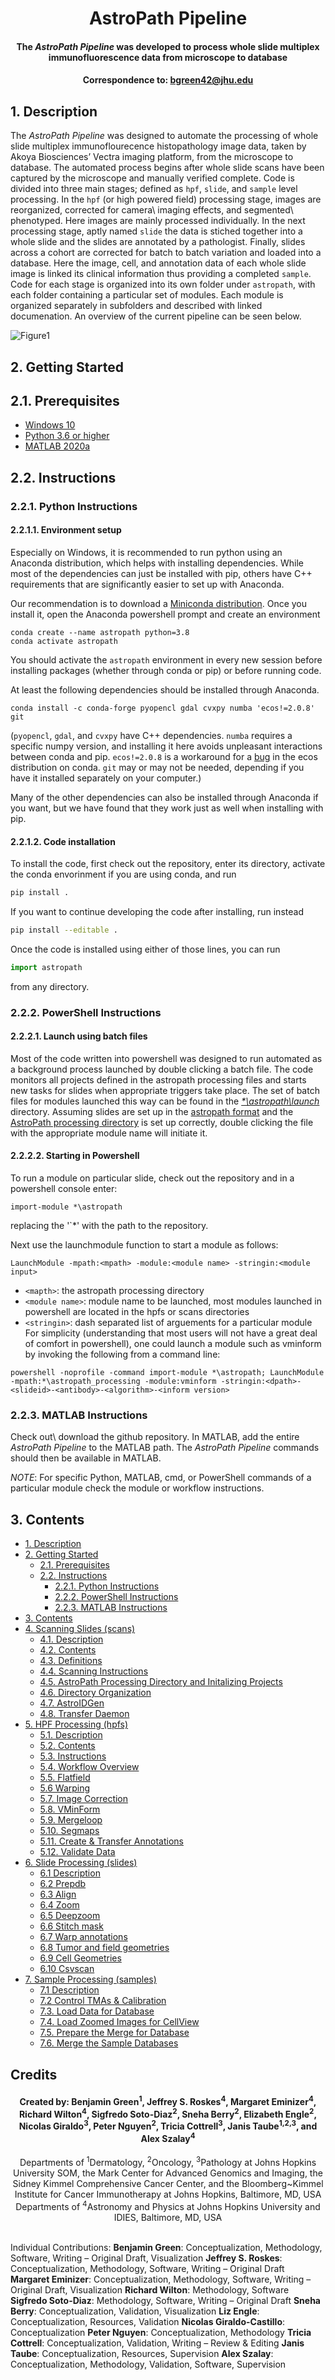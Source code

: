 # <div align="center"> AstroPath Pipeline </div>
#### <div align="center"> The *AstroPath Pipeline* was developed to process whole slide multiplex immunofluorescence data from microscope to database </div>
#### <div align="center">Correspondence to: bgreen42@jhu.edu</div>

## 1. Description
The *AstroPath Pipeline* was designed to automate the processing of whole slide multiplex immunoflourecence histopathology image data, taken by Akoya Biosciences’ Vectra imaging platform, from the microscope to database. The automated process begins after whole slide scans have been captured by the microscope and manually verified complete. Code is divided into three main stages; defined as ```hpf```, ```slide```, and ```sample``` level processing. In the ```hpf``` (or high powered field) processing stage, images are reorganized, corrected for camera\ imaging effects, and segmented\ phenotyped. Here images are mainly processed individually. In the next processing stage, aptly named ```slide``` the data is stiched together into a whole slide and the slides are annotated by a pathologist. Finally, slides across a cohort are corrected for batch to batch variation and loaded into a database. Here the image, cell, and annotation data of each whole slide image is linked its clinical information thus providing a completed ```sample```. Code for each stage is organized into its own folder under ```astropath```, with each folder containing a particular set of modules. Each module is organized separately in subfolders and described with linked documenation. An overview of the current pipeline can be seen below.

![Figure1](documents/PipelineOverview.PNG)

## 2. Getting Started
## 2.1. Prerequisites
- [Windows 10](https://www.microsoft.com/en-us/software-download/windows10)
- [Python 3.6 or higher](https://www.python.org/)
- [MATLAB 2020a](https://www.mathworks.com/products/matlab.html)

## 2.2. Instructions
### 2.2.1. Python Instructions
#### 2.2.1.1. Environment setup
Especially on Windows, it is recommended to run python using an Anaconda distribution, which helps
with installing dependencies.  While most of the dependencies can just be
installed with pip, others have C++ requirements that are significantly easier
to set up with Anaconda.

Our recommendation is to download a [Miniconda distribution](https://docs.conda.io/en/latest/miniconda.html).
Once you install it, open the Anaconda powershell prompt and create an environment
```pwsh
conda create --name astropath python=3.8
conda activate astropath
```
You should activate the `astropath` environment in every new session before
installing packages (whether through conda or pip) or before running code.

At least the following dependencies should be installed through Anaconda.
```pwsh
conda install -c conda-forge pyopencl gdal cvxpy numba 'ecos!=2.0.8' git
```
(`pyopencl`, `gdal`, and `cvxpy` have C++ dependencies.
`numba` requires a specific numpy version, and installing it here
avoids unpleasant interactions between conda and pip.
`ecos!=2.0.8` is a workaround for a [bug](https://github.com/embotech/ecos/issues/201)
in the ecos distribution on conda.
`git` may or may not be needed, depending if you
have it installed separately on your computer.)

Many of the other dependencies can also be installed through Anaconda if you want,
but we have found that they work just as well when installing with pip.

#### 2.2.1.2. Code installation
To install the code, first check out the repository, enter its directory,
activate the conda envorinment if you are using conda, and run
```bash
pip install .
```
If you want to continue developing the code after installing, run instead
```bash
pip install --editable .
```

Once the code is installed using either of those lines, you can run
```python
import astropath
```
from any directory.

### 2.2.2. PowerShell Instructions
#### 2.2.2.1. Launch using batch files
Most of the code written into powershell was designed to run automated as a background process launched by double clicking a batch file. 
The code monitors all projects defined in the astropath processing files and starts new tasks for slides when appropriate triggers take place.
The set of batch files for modules launched this way can be found in the [*\*\astropath\launch*](astropath/launch) directory. Assuming slides are set up in the [astropath format](astropath/scans/docs/DirectoryOrganization.md) and the [AstroPath processing directory](astropath/scans/docs/AstroPathProcessingDirectoryandInitializingProjects.md) is set up correctly, double clicking the file with the appropriate module name will initiate it. 

#### 2.2.2.2. Starting in Powershell
To run a module on particular slide, check out the repository and in a powershell console enter:
``` 
import-module *\astropath 
``` 
replacing the '`*' with the path to the repository. 

Next use the launchmodule function to start a module as follows: 
```
LaunchModule -mpath:<mpath> -module:<module name> -stringin:<module input>
```
- ```<mapth>```: the astropath processing directory
- ```<module name>```: module name to be launched, most modules launched in powershell are located in the hpfs or scans directories
- ```<stringin>```: dash separated list of arguements for a particular module
For simplicity (understanding that most users will not have a great deal of comfort in powershell), 
one could launch a module such as vminform by invoking the following from a command line:
```
powershell -noprofile -command import-module *\astropath; LaunchModule -mpath:*\astropath_processing -module:vminform -stringin:<dpath>-<slideid>-<antibody>-<algorithm>-<inform version>
```

### 2.2.3. MATLAB Instructions
Check out\ download the github repository. In MATLAB, add the entire *AstroPath Pipeline* to the MATLAB path. The *AstroPath Pipeline* commands should then be available in MATLAB. 

*NOTE*: For specific Python, MATLAB, cmd, or PowerShell commands of a particular module check the module or workflow instructions.

## 3. Contents
- [1. Description](#1-description "Title")
- [2. Getting Started](#2-getting-started "Title")
   - [2.1. Prerequisites](#21-prerequisites)
   - [2.2. Instructions](#22-instructions)
      - [2.2.1. Python Instructions](#221-python-instructions)
      - [2.2.2. PowerShell Instructions](#222-powershell-instructions)
      - [2.2.3. MATLAB Instructions](#223-matlab-instructions)
- [3. Contents](#3-contents "Title")
- [4. Scanning Slides (scans)](astropath/scans#4-scans "Title")
   - [4.1. Description](astropath/scans#41-description "Title")
   - [4.2. Contents](astropath/scans#42-contents "Title")
   - [4.3. Definitions](astropath/scans/docs/Definitions.md/#43-definitions)
   - [4.4. Scanning Instructions](astropath/scans/docs/ScanningInstructionsIntro.md)
   - [4.5. AstroPath Processing Directory and Initalizing Projects](astropath/scans/docs/AstroPathProcessingDirectoryandInitializingProjects.md)
   - [4.6. Directory Organization](astropath/scans/docs/DirectoryOrganization.md)
   - [4.7. AstroIDGen](astropath/scans/astroidgen#47-astroid-generation-v0000001 "Title")
   - [4.8. Transfer Daemon](astropath/scans/transferdaemon#48-transfer-daemon "Title")
- [5. HPF Processing (hpfs)](astropath/hpfs#5-hpf-processing-hpfs "Title")
  - [5.1. Description](astropath/hpfs#51-description "Title")
  - [5.2. Contents](astropath/hpfs#52-contents "Title")
  - [5.3. Instructions](astropath/hpfs/docs/Instructions.md)
  - [5.4. Workflow Overview](astropath/hpfs/docs/WorkflowOverview.md)
  - [5.5. Flatfield](astropath/hpfs/flatfield#55-flatfield "Title")
  - [5.6 Warping](astropath/hpfs/warping#56-warping "Title")
  - [5.7. Image Correction](astropath/hpfs/imagecorrection#57-image-correction "Title")
  - [5.8. VMinForm](astropath/hpfs/vminform#58-vminform "Title")
  - [5.9. Mergeloop](astropath/hpfs/mergeloop#59-mergeloop "Title")
  - [5.10. Segmaps](astropath/hpfs/segmaps#510-seg-maps "Title")
  - [5.11. Create & Transfer Annotations](astropath/hpfs/transferanno#511-transfer-annotations "Title")
  - [5.12. Validate Data](astropath/hpfs/validatedata#512-validate-data)
 - [6. Slide Processing (slides)](astropath/slides/#6-slide-processing)
   - [6.1 Description](astropath/slides/#61-description)
   - [6.2 Prepdb](astropath/slides/prepdb/#62-prepdb)
   - [6.3 Align](astropath/slides/align/#63-align)
   - [6.4 Zoom](astropath/slides/zoom/#64-zoom)
   - [6.5 Deepzoom](astropath/slides/deepzoom/#65-deepzoom)
   - [6.6 Stitch mask](astropath/slides/stitchmask/#66-stitch-mask)
   - [6.7 Warp annotations](astropath/slides/annowarp/#67-warp-annotations)
   - [6.8 Tumor and field geometries](astropath/slides/geom/#68-tumor-and-field-geometries)
   - [6.9 Cell Geometries](astropath/slides/geomcell/#69-cell-geometries)
   - [6.10 Csvscan](astropath/slides/csvscan/#610-csvscan)
 - [7. Sample Processing (samples)](astropath/samples/)
   - [7.1 Description](astropath/samples/)
   - [7.2 Control TMAs & Calibration](astropath/samples/ctrl/)
   - [7.3. Load Data for Database](astropath/samples/loaddb/)
   - [7.4. Load Zoomed Images for CellView](astropath/samples/loadzoom/)
   - [7.5. Prepare the Merge for Database](astropath/samples/prepmerge/)
   - [7.6. Merge the Sample Databases](astropath/samples/mergedb/)

## Credits
#### <div align="center">Created by: Benjamin Green<sup>1</sup>, Jeffrey S. Roskes<sup>4</sup>, Margaret Eminizer<sup>4</sup>, Richard Wilton<sup>4</sup>, Sigfredo Soto-Diaz<sup>2</sup>, Sneha Berry<sup>2</sup>, Elizabeth Engle<sup>2</sup>, Nicolas Giraldo<sup>3</sup>, Peter Nguyen<sup>2</sup>, Tricia Cottrell<sup>3</sup>, Janis Taube<sup>1,2,3</sup>, and Alex Szalay<sup>4</sup></div>

 <div align="center">Departments of <sup>1</sup>Dermatology, <sup>2</sup>Oncology, <sup>3</sup>Pathology at Johns Hopkins University SOM, the Mark Center for Advanced Genomics and Imaging, the Sidney Kimmel Comprehensive Cancer Center, and the Bloomberg~Kimmel Institute for Cancer Immunotherapy at Johns Hopkins, Baltimore, MD, USA</div>
 <div align="center"> Departments of <sup>4</sup>Astronomy and Physics at Johns Hopkins University and IDIES, Baltimore, MD, USA</div> 
 <br>
 
Individual Contributions: **Benjamin Green**: Conceptualization, Methodology, Software, Writing – Original Draft, Visualization **Jeffrey S. Roskes**: Conceptualization, Methodology, Software, Writing – Original Draft **Margaret Eminizer**: Conceptualization, Methodology, Software, Writing – Original Draft, Visualization **Richard Wilton**: Methodology, Software **Sigfredo Soto-Diaz**: Methodology, Software, Writing – Original Draft **Sneha Berry**: Conceptualization, Validation, Visualization **Liz Engle**: Conceptualization, Resources, Validation **Nicolas Giraldo-Castillo**: Conceptualization **Peter Nguyen**: Conceptualization, Methodology **Tricia Cottrell**: Conceptualization, Validation, Writing – Review & Editing **Janis Taube**: Conceptualization, Resources, Supervision **Alex Szalay**: Conceptualization, Methodology, Validation, Software, Supervision
